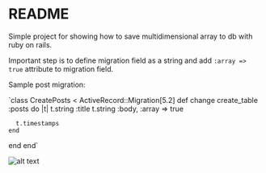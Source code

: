 # README

Simple project for showing how to save multidimensional array to db with ruby on rails.

Important step is to define migration field as a string and add `:array => true` attribute to migration field.

Sample post migration:

`class CreatePosts < ActiveRecord::Migration[5.2]
  def change
    create_table :posts do |t|
      t.string :title
      t.string :body, :array => true

      t.timestamps
    end
  end
end`


![alt text](https://raw.github.com/nezirz/multidimensional_array/master/MultidimensionalArrays.png)
